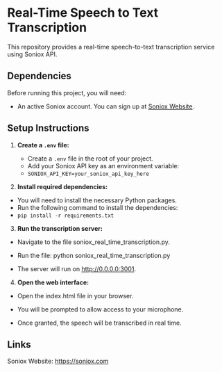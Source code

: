 # Real-Time Speech to Text Transcription

This repository provides a real-time speech-to-text transcription service using Soniox API.

## Dependencies

Before running this project, you will need:

- An active Soniox account. You can sign up at [Soniox Website](https://soniox.com).

## Setup Instructions

1. **Create a `.env` file:**
   - Create a `.env` file in the root of your project.
   - Add your Soniox API key as an environment variable:
   - `SONIOX_API_KEY=your_soniox_api_key_here`

2. **Install required dependencies:**
- You will need to install the necessary Python packages.
- Run the following command to install the dependencies:
- `pip install -r requirements.txt `

3. **Run the transcription server:**

- Navigate to the file soniox_real_time_transcription.py.

- Run the file: python soniox_real_time_transcription.py

- The server will run on http://0.0.0.0:3001.

4. **Open the web interface:**

- Open the index.html file in your browser.

- You will be prompted to allow access to your microphone.

- Once granted, the speech will be transcribed in real time.

## Links

Soniox Website: https://soniox.com

